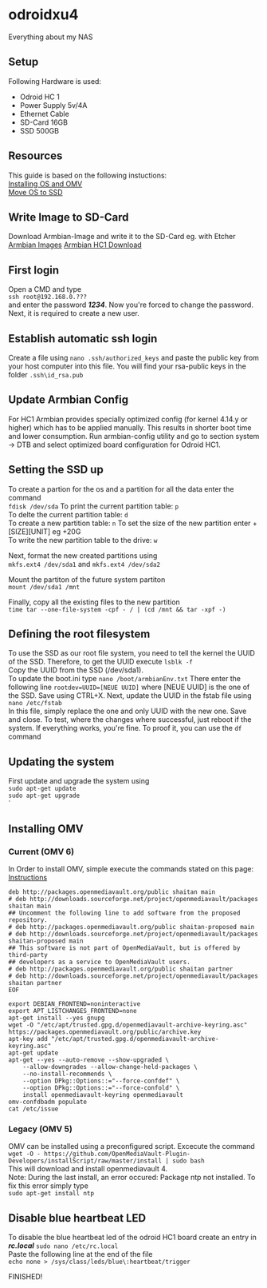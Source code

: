 # odroidxu4
 Everything about my NAS 

## Setup
Following Hardware is used:  
+ Odroid HC 1
+ Power Supply 5v/4A
+ Ethernet Cable 
+ SD-Card 16GB
+ SSD 500GB

## Resources
This guide is based on the following instuctions:  
[Installing OS and OMV](https://forum.odroid.com/viewtopic.php?t=28974#p206351 "odroid.org")  
[Move OS to SSD](https://forum.openmediavault.org/index.php?thread/28789-installing-omv5-on-raspberry-pi-s-armbian-sbc-s-i386-32-bit-platforms/ "forum.openmediavault.org")

## Write Image to SD-Card 
Download Armbian-Image and write it to the SD-Card eg. with Etcher    
[Armbian Images](https://www.armbian.com/odroid-hc1/#kernels-archive-all "armbian.org")
[Armbian HC1 Download](https://www.armbian.com/odroid-xu4/)

## First login
Open a CMD and type  
```ssh root@192.168.0.???```  
and enter the password ***1234***. Now you're forced to change the password. Next, it is required to create a new user.   

## Establish automatic ssh login
Create a file using ```nano .ssh/authorized_keys``` and paste the public key from your host computer into this file. You will find your rsa-public keys in the folder ```.ssh\id_rsa.pub``` 

## Update Armbian Config
For HC1 Armbian provides specially optimized config (for kernel 4.14.y or higher) which has to be applied manually. This results in shorter boot time and lower consumption. Run armbian-config utility and go to section system -> DTB and select optimized board configuration for Odroid HC1.

## Setting the SSD up
To create a partion for the os and a partition for all the data enter the command  
```fdisk /dev/sda``` 
To print the current partition table: ```p```    
To delte the current partition table: ```d```    
To create a new partition table: ```n```
To set the size of the new partition enter +[SIZE][UNIT] eg +20G    
To write the new partition table to the drive: ```w```  

Next, format the new created partitions using  
```mkfs.ext4 /dev/sda1``` and ```mkfs.ext4 /dev/sda2```  

Mount the partiton of the future system partiton   
```mount /dev/sda1 /mnt```  

Finally, copy all the existing files to the new partition  
```time tar --one-file-system -cpf - / | (cd /mnt && tar -xpf -)```  

## Defining the root filesystem
To use the SSD as our root file system, you need to tell the kernel the UUID of the SSD. Therefore, to get the UUID execute
```lsblk -f```  
Copy the UUID from the SSD (/dev/sda1).  
To update the boot.ini type
```nano /boot/armbianEnv.txt``` 
There enter the following line 
```rootdev=UUID=[NEUE UUID]``` where [NEUE UUID] is the one of the SSD.
Save using CTRL+X. Next, update the UUID in the fstab file using
 ```nano /etc/fstab```  
 In this file, simply replace the one and only UUID with the new one. Save and close. To test, where the changes where successful, just reboot if the system. If everything works, you're fine. To proof it, you can use the ```df``` command

## Updating the system
First update and upgrade the system using  
```sudo apt-get update```  
```sudo apt-get upgrade```  
`  

## Installing OMV 
### Current (OMV 6)
In Order to install OMV, simple execute the commands stated on this page:
[Instructions](https://forum.openmediavault.org/index.php?thread/39490-install-omv6-on-debian-11-bullseye/)

```cat <<EOF >> /etc/apt/sources.list.d/openmediavault.list
deb http://packages.openmediavault.org/public shaitan main
# deb http://downloads.sourceforge.net/project/openmediavault/packages shaitan main
## Uncomment the following line to add software from the proposed repository.
# deb http://packages.openmediavault.org/public shaitan-proposed main
# deb http://downloads.sourceforge.net/project/openmediavault/packages shaitan-proposed main
## This software is not part of OpenMediaVault, but is offered by third-party
## developers as a service to OpenMediaVault users.
# deb http://packages.openmediavault.org/public shaitan partner
# deb http://downloads.sourceforge.net/project/openmediavault/packages shaitan partner
EOF
```

```export LANG=C.UTF-8
export DEBIAN_FRONTEND=noninteractive
export APT_LISTCHANGES_FRONTEND=none
apt-get install --yes gnupg
wget -O "/etc/apt/trusted.gpg.d/openmediavault-archive-keyring.asc" https://packages.openmediavault.org/public/archive.key
apt-key add "/etc/apt/trusted.gpg.d/openmediavault-archive-keyring.asc"
apt-get update
apt-get --yes --auto-remove --show-upgraded \
    --allow-downgrades --allow-change-held-packages \
    --no-install-recommends \
    --option DPkg::Options::="--force-confdef" \
    --option DPkg::Options::="--force-confold" \
    install openmediavault-keyring openmediavault
omv-confdbadm populate
cat /etc/issue
```

### Legacy (OMV 5)
OMV can be installed using a preconfigured script. Excecute the command 
```wget -O - https://github.com/OpenMediaVault-Plugin-Developers/installScript/raw/master/install | sudo bash```  
This will download and install openmediavault 4.  
Note: During the last install, an error occured: Package ntp not installed. To fix this error simply type  
```sudo apt-get install ntp```

## Disable blue heartbeat LED
To disable the blue heartbeat led of the odroid HC1 board create an entry in ***rc.local***
```sudo nano /etc/rc.local```  
Paste the following line at the end of the file  
```echo none > /sys/class/leds/blue\:heartbeat/trigger```  


FINISHED!



